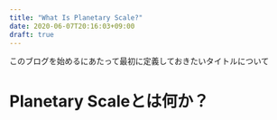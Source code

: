 ```yaml
---
title: "What Is Planetary Scale?"
date: 2020-06-07T20:16:03+09:00
draft: true
---
```


このブログを始めるにあたって最初に定義しておきたいタイトルについて
# Planetary Scaleとは何か？